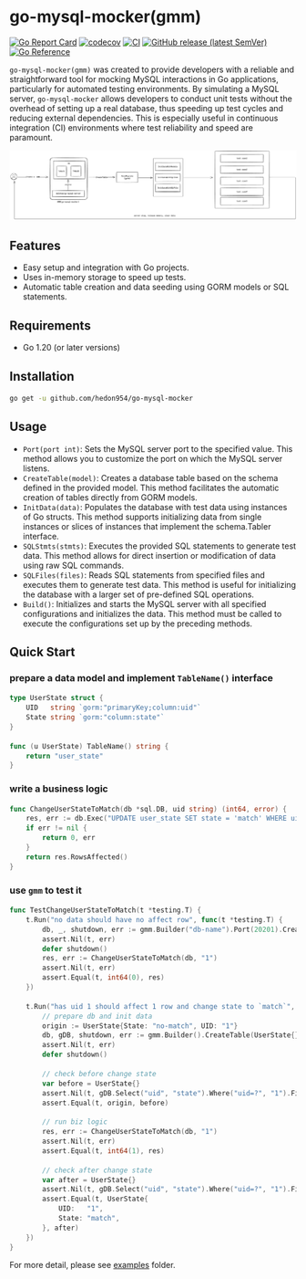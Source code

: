 # go-mysql-mocker(gmm)

[![Go Report Card](https://goreportcard.com/badge/github.com/hedon954/go-mysql-mocker)](https://goreportcard.com/report/github.com/hedon954/go-mysql-mocker)
[![codecov](https://codecov.io/gh/hedon954/go-mysql-mocker/graph/badge.svg?token=RtwHYWTrso)](https://codecov.io/gh/hedon954/go-mysql-mocker)
[![CI](https://github.com/hedon954/go-mysql-mocker/workflows/build/badge.svg)](https://github.com/hedon954/go-mysql-mocker/actions)
[![GitHub release (latest SemVer)](https://img.shields.io/github/v/release/hedon954/go-mysql-mocker?sort=semver)](https://github.com/hedon954/go-mysql-mocker/releases)
[![Go Reference](https://pkg.go.dev/badge/github.com/hedon954/go-mysql-mocker.svg)](https://pkg.go.dev/github.com/hedon954/go-mysql-mocker)


`go-mysql-mocker(gmm)` was created to provide developers with a reliable and straightforward tool for mocking MySQL interactions in Go applications, particularly for automated testing environments. By simulating a MySQL server, `go-mysql-mocker` allows developers to conduct unit tests without the overhead of setting up a real database, thus speeding up test cycles and reducing external dependencies. This is especially useful in continuous integration (CI) environments where test reliability and speed are paramount.

![architecture](./design/img/architecture.png)

## Features

- Easy setup and integration with Go projects.
- Uses in-memory storage to speed up tests.
- Automatic table creation and data seeding using GORM models or SQL statements.

## Requirements

- Go 1.20 (or later versions)

## Installation

```bash
go get -u github.com/hedon954/go-mysql-mocker
```

## Usage

- `Port(port int)`: Sets the MySQL server port to the specified value. This method allows you to customize the port on which the MySQL server listens.
- `CreateTable(model)`: Creates a database table based on the schema defined in the provided model. This method facilitates the automatic creation of tables directly from GORM models.
- `InitData(data)`: Populates the database with test data using instances of Go structs. This method supports initializing data from single instances or slices of instances that implement the schema.Tabler interface.
- `SQLStmts(stmts)`: Executes the provided SQL statements to generate test data. This method allows for direct insertion or modification of data using raw SQL commands.
- `SQLFiles(files)`: Reads SQL statements from specified files and executes them to generate test data. This method is useful for initializing the database with a larger set of pre-defined SQL operations.
- `Build()`: Initializes and starts the MySQL server with all specified configurations and initializes the data. This method must be called to execute the configurations set up by the preceding methods.


## Quick Start

### prepare a data model and implement `TableName()` interface
```go
type UserState struct {
	UID   string `gorm:"primaryKey;column:uid"`
	State string `gorm:"column:state"`
}

func (u UserState) TableName() string {
	return "user_state"
}
```

### write a business logic
```go
func ChangeUserStateToMatch(db *sql.DB, uid string) (int64, error) {
	res, err := db.Exec("UPDATE user_state SET state = 'match' WHERE uid = ?", uid)
	if err != nil {
		return 0, err
	}
	return res.RowsAffected()
}
```

### use `gmm` to test it
```go
func TestChangeUserStateToMatch(t *testing.T) {
	t.Run("no data should have no affect row", func(t *testing.T) {
		db, _, shutdown, err := gmm.Builder("db-name").Port(20201).CreateTable(UserState{}).Build()
		assert.Nil(t, err)
		defer shutdown()
		res, err := ChangeUserStateToMatch(db, "1")
		assert.Nil(t, err)
		assert.Equal(t, int64(0), res)
	})

	t.Run("has uid 1 should affect 1 row and change state to `match`", func(t *testing.T) {
		// prepare db and init data
		origin := UserState{State: "no-match", UID: "1"}
		db, gDB, shutdown, err := gmm.Builder().CreateTable(UserState{}).InitData(&origin).Build()
		assert.Nil(t, err)
		defer shutdown()

		// check before change state
		var before = UserState{}
		assert.Nil(t, gDB.Select("uid", "state").Where("uid=?", "1").Find(&before).Error)
		assert.Equal(t, origin, before)

		// run biz logic
		res, err := ChangeUserStateToMatch(db, "1")
		assert.Nil(t, err)
		assert.Equal(t, int64(1), res)

		// check after change state
		var after = UserState{}
		assert.Nil(t, gDB.Select("uid", "state").Where("uid=?", "1").Find(&after).Error)
		assert.Equal(t, UserState{
			UID:   "1",
			State: "match",
		}, after)
	})
}
```

For more detail, please see [examples](./examples) folder.

